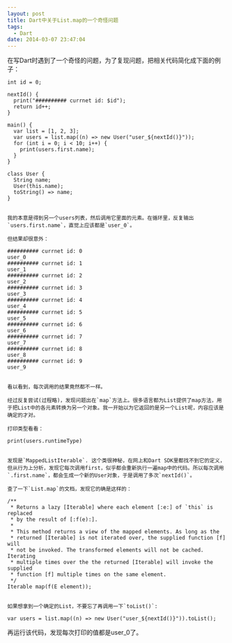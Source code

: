 ```yaml
---
layout: post
title: Dart中关于List.map的一个奇怪问题
tags:
  - Dart
date: 2014-03-07 23:47:04
---
```


在写Dart时遇到了一个奇怪的问题，为了复现问题，把相关代码简化成下面的例子：

    int id = 0;

    nextId() {
      print("########## currnet id: $id");
      return id++;
    }

    main() {
      var list = [1, 2, 3];
      var users = list.map((n) => new User("user_${nextId()}"));
      for (int i = 0; i < 10; i++) {
        print(users.first.name);
      }
    }

    class User {
      String name;
      User(this.name);
      toString() => name;
    }
    

    我的本意是得到另一个users列表，然后调用它里面的元素。在循环里，反复输出`users.first.name`，直觉上应该都是`user_0`。

    但结果却很意外：

    ########## currnet id: 0
    user_0
    ########## currnet id: 1
    user_1
    ########## currnet id: 2
    user_2
    ########## currnet id: 3
    user_3
    ########## currnet id: 4
    user_4
    ########## currnet id: 5
    user_5
    ########## currnet id: 6
    user_6
    ########## currnet id: 7
    user_7
    ########## currnet id: 8
    user_8
    ########## currnet id: 9
    user_9
    

    看以看到，每次调用的结果竟然都不一样。

    经过反复尝试(过程略)，发现问题出在`map`方法上。很多语言都为List提供了map方法，用于把List中的各元素转换为另一个对象。我一开始以为它返回的是另一个List呢，内容应该是确定的才对。

    打印类型看看：

    print(users.runtimeType)
    

    发现是`MappedListIterable`. 这个类很神秘，在网上和Dart SDK里都找不到它的定义，但从行为上分析，发现它每次调用first，似乎都会重新执行一遍map中的代码。所以每次调用`.first.name`，都会生成一个新的User对象，于是调用了多次`nextId()`。

    查了一下`List.map`的文档，发现它的确是这样的：

    /**
     * Returns a lazy [Iterable] where each element [:e:] of `this` is replaced
     * by the result of [:f(e):].
     *
     * This method returns a view of the mapped elements. As long as the
     * returned [Iterable] is not iterated over, the supplied function [f] will
     * not be invoked. The transformed elements will not be cached. Iterating
     * multiple times over the the returned [Iterable] will invoke the supplied
     * function [f] multiple times on the same element.
     */
    Iterable map(f(E element));
    

    如果想拿到一个确定的List，不要忘了再调用一下`toList()`:

    var users = list.map((n) => new User("user_${nextId()}")).toList();

再运行该代码，发现每次打印的值都是user_0了。